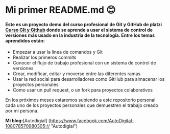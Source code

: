 # Mi primer README.md 😊

#### Este es un proyecto demo del curso profesional de Git y GitHub de platzi [Curso GIt y Github](http://https://platzi.com/cursos/git-github/ "Curso GIt y Github") donde se aprende a usar el sistema de control de versiones más usado en la industria de la tecnología. Entre los temas aprendidos están:
* Empezar a usar la linea de comandos y Git 
* Realizar los primeros commits 
*  Conocer el flujo de trabajo profesional con un sistema de control de versiones
* Crear, modificar, editar y moverse entre las diferentes ramas 
*  Usar la red social para desarrolladores como GitHub para almacenar los proyectos personales
*  Como usar un pull request, o un fork para proyectos colaborativos

En los próximos meses estaremos subiendo a este repositorio personal cada uno de los proyectos personales que demuestren el trabajo creado por mi persona.

**Mi blog:**[Autodigial] (https://www.facebook.com/AutoDigital-108078570980305:// "Autodigial")
